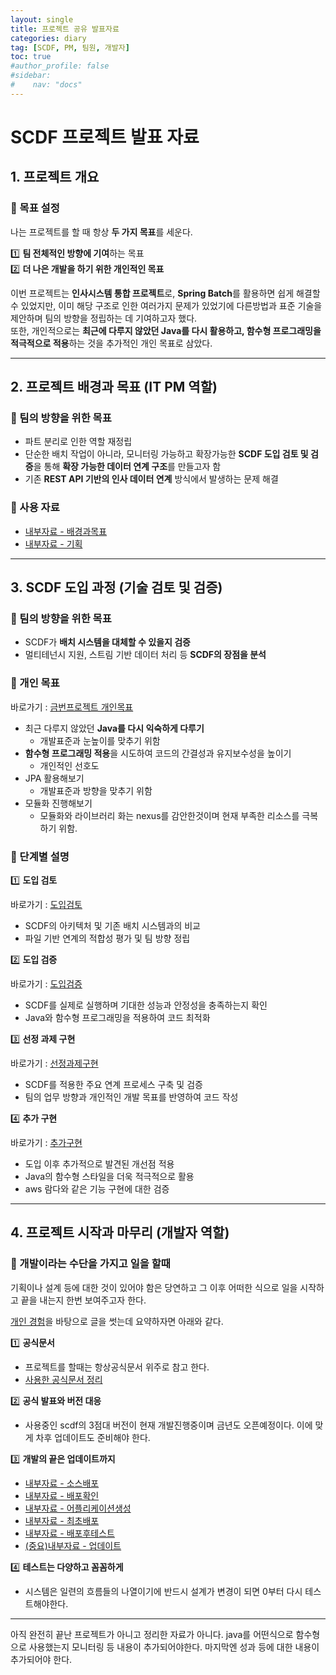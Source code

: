 ```yaml
---
layout: single
title: 프로젝트 공유 발표자료
categories: diary
tag: [SCDF, PM, 팀원, 개발자]
toc: true
#author_profile: false
#sidebar:
#    nav: "docs"
---
```


# SCDF 프로젝트 발표 자료

## 1. 프로젝트 개요
### 📌 목표 설정
나는 프로젝트를 할 때 항상 **두 가지 목표**를 세운다.  

1️⃣ **팀 전체적인 방향에 기여**하는 목표  
2️⃣ **더 나은 개발을 하기 위한 개인적인 목표**

이번 프로젝트는 **인사시스템 통합 프로젝트**로, **Spring Batch**를 활용하면 쉽게 해결할 수 있었지만, 이미 해당 구조로 인한 여러가지 문제가 있었기에 
다른방법과 표준 기술을 제안하며 팀의 방향을 정립하는 데 기여하고자 했다.  
또한, 개인적으로는 **최근에 다루지 않았던 Java를 다시 활용하고, 함수형 프로그래밍을 적극적으로 적용**하는 것을 추가적인 개인 목표로 삼았다.

---

## 2. 프로젝트 배경과 목표 (IT PM 역할) 

### 📌 팀의 방향을 위한 목표

- 파트 분리로 인한 역할 재정립
- 단순한 배치 작업이 아니라, 모니터링 가능하고 확장가능한 **SCDF 도입 검토 및 검증**을 통해 **확장 가능한 데이터 연계 구조**를 만들고자 함
- 기존 **REST API 기반의 인사 데이터 연계** 방식에서 발생하는 문제 해결

### 📌 사용 자료
- [내부자료 - 배경과목표](https://dw-idstrust.atlassian.net/l/cp/MrZ4oVkJ)
- [내부자료 - 기획](https://dw-idstrust.atlassian.net/wiki/x/FgAkHw)

---

## 3. SCDF 도입 과정 (기술 검토 및 검증)
### 📌 팀의 방향을 위한 목표
- SCDF가 **배치 시스템을 대체할 수 있을지 검증**
- 멀티테넌시 지원, 스트림 기반 데이터 처리 등 **SCDF의 장점을 분석**

### 📌 개인 목표 
바로가기 : [금번프로젝트 개인목표 ](../etc_금번프로젝트개인목표)
- 최근 다루지 않았던 **Java를 다시 익숙하게 다루기** 
  - 개발표준과 눈높이를 맞추기 위함
- **함수형 프로그래밍 적용**을 시도하여 코드의 간결성과 유지보수성을 높이기
  - 개인적인 선호도
- JPA 활용해보기 
  - 개발표준과 방향을 맞추기 위함
- 모듈화 진행해보기 
  - 모듈화와 라이브러리 화는 nexus를 감안한것이며 현재 부족한 리소스를 극복하기 위함.

### 📌 단계별 설명
1️⃣ **도입 검토**  

바로가기 : [도입검토](../../scdf/SCDF_도입검토)
- SCDF의 아키텍처 및 기존 배치 시스템과의 비교
- 파일 기반 연계의 적합성 평가 및 팀 방향 정립

2️⃣ **도입 검증** 

바로가기 : [도입검증](../../scdf/SCDF_도입검증)
- SCDF를 실제로 실행하며 기대한 성능과 안정성을 충족하는지 확인
- Java와 함수형 프로그래밍을 적용하여 코드 최적화

3️⃣ **선정 과제 구현** 

바로가기 : [선정과제구현](../../scdf/SCDF_선정과제구현)
- SCDF를 적용한 주요 연계 프로세스 구축 및 검증
- 팀의 업무 방향과 개인적인 개발 목표를 반영하여 코드 작성

4️⃣ **추가 구현** 

바로가기 : [추가구현](../../scdf/SCDF_추가구현)
- 도입 이후 추가적으로 발견된 개선점 적용
- Java의 함수형 스타일을 더욱 적극적으로 활용
- aws 람다와 같은 기능 구현에 대한 검증

---

## 4. 프로젝트 시작과 마무리 (개발자 역할)
### 📌 개발이라는 수단을 가지고 일을 할때
기획이나 설계 등에 대한 것이 있어야 함은 당연하고 그 이후 어떠한 식으로 일을 시작하고 끝을 내는지 한번 보여주고자 한다.

[개인 경험](../../manage/일관리_일의시작과끝)을 바탕으로 글을 썻는데 요약하자면 아래와 같다.

1️⃣ **공식문서**

- 프로젝트를 할때는 항상공식문서 위주로 참고 한다.
- [사용한 공식문서 정리](../../scdf/SCDF_프로젝트참고자료)

2️⃣ **공식 발표와 버전 대응**
- 사용중인 scdf의 3점대 버전이 현재 개발진행중이며 금년도 오픈예정이다. 이에 맞게 차후 업데이트도 준비해야 한다.

3️⃣ **개발의 끝은 업데이트까지**

- [내부자료 - 소스배포](https://dw-idstrust.atlassian.net/wiki/x/7oAhHw)
- [내부자료 - 배포확인](https://dw-idstrust.atlassian.net/wiki/x/QYEiHw)
- [내부자료 - 어플리케이션생성](https://dw-idstrust.atlassian.net/wiki/x/EYEhHw)
- [내부자료 - 최초배포](https://dw-idstrust.atlassian.net/wiki/x/NYEhHw)
- [내부자료 - 배포후테스트](https://dw-idstrust.atlassian.net/wiki/x/rYEhHw)
- [(중요)내부자료 - 업데이트](https://dw-idstrust.atlassian.net/wiki/x/oQEkHw)

4️⃣ **테스트는 다양하고 꼼꼼하게**

- 시스템은 일련의 흐름들의 나열이기에 반드시 설계가 변경이 되면 0부터 다시 테스트해야한다.

---

아직 완전히 끝난 프로젝트가 아니고 정리한 자료가 아니다. java를 어떤식으로 함수형으로 사용했는지 모니터링 등 내용이 추가되어야한다.
마지막엔 성과 등에 대한 내용이 추가되어야 한다.